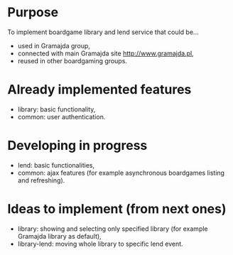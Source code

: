 # Purpose
To implement boardgame library and lend service that could be...
* used in Gramajda group,
* connected with main Gramajda site <http://www.gramajda.pl>,
* reused in other boardgaming groups.

# Already implemented features
* library: basic functionality,
* common: user authentication.

# Developing in progress
* lend: basic functionalities,
* common: ajax features (for example asynchronous boardgames listing and refreshing).

# Ideas to implement (from next ones)
* library: showing and selecting only specified library (for example Gramajda library as default),
* library-lend: moving whole library to specific lend event.

